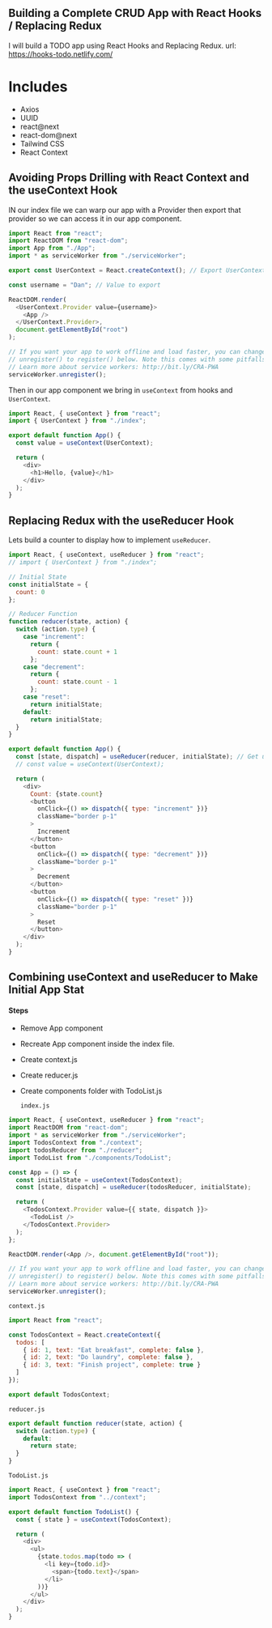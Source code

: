 ## Building a Complete CRUD App with React Hooks / Replacing Redux

I will build a TODO app using React Hooks and Replacing Redux.
url: https://hooks-todo.netlify.com/

# Includes

- Axios
- UUID
- react@next
- react-dom@next
- Tailwind CSS
- React Context

## Avoiding Props Drilling with React Context and the useContext Hook

IN our index file we can warp our app with a Provider then export that provider so we can access it in our app component.

```javascript
import React from "react";
import ReactDOM from "react-dom";
import App from "./App";
import * as serviceWorker from "./serviceWorker";

export const UserContext = React.createContext(); // Export UserContext

const username = "Dan"; // Value to export

ReactDOM.render(
  <UserContext.Provider value={username}>
    <App />
  </UserContext.Provider>,
  document.getElementById("root")
);

// If you want your app to work offline and load faster, you can change
// unregister() to register() below. Note this comes with some pitfalls.
// Learn more about service workers: http://bit.ly/CRA-PWA
serviceWorker.unregister();
```

Then in our app component we bring in `useContext` from hooks and `UserContext`.

```javascript
import React, { useContext } from "react";
import { UserContext } from "./index";

export default function App() {
  const value = useContext(UserContext);

  return (
    <div>
      <h1>Hello, {value}</h1>
    </div>
  );
}
```

## Replacing Redux with the useReducer Hook

Lets build a counter to display how to implement `useReducer`.

```javascript
import React, { useContext, useReducer } from "react";
// import { UserContext } from "./index";

// Initial State
const initialState = {
  count: 0
};

// Reducer Function
function reducer(state, action) {
  switch (action.type) {
    case "increment":
      return {
        count: state.count + 1
      };
    case "decrement":
      return {
        count: state.count - 1
      };
    case "reset":
      return initialState;
    default:
      return initialState;
  }
}

export default function App() {
  const [state, dispatch] = useReducer(reducer, initialState); // Get updated state
  // const value = useContext(UserContext);

  return (
    <div>
      Count: {state.count}
      <button
        onClick={() => dispatch({ type: "increment" })}
        className="border p-1"
      >
        Increment
      </button>
      <button
        onClick={() => dispatch({ type: "decrement" })}
        className="border p-1"
      >
        Decrement
      </button>
      <button
        onClick={() => dispatch({ type: "reset" })}
        className="border p-1"
      >
        Reset
      </button>
    </div>
  );
}
```

## Combining useContext and useReducer to Make Initial App Stat

#### Steps

- Remove App component
- Recreate App component inside the index file.
- Create context.js
- Create reducer.js
- Create components folder with TodoList.js

  `index.js`

```javascript
import React, { useContext, useReducer } from "react";
import ReactDOM from "react-dom";
import * as serviceWorker from "./serviceWorker";
import TodosContext from "./context";
import todosReducer from "./reducer";
import TodoList from "./components/TodoList";

const App = () => {
  const initialState = useContext(TodosContext);
  const [state, dispatch] = useReducer(todosReducer, initialState);

  return (
    <TodosContext.Provider value={{ state, dispatch }}>
      <TodoList />
    </TodosContext.Provider>
  );
};

ReactDOM.render(<App />, document.getElementById("root"));

// If you want your app to work offline and load faster, you can change
// unregister() to register() below. Note this comes with some pitfalls.
// Learn more about service workers: http://bit.ly/CRA-PWA
serviceWorker.unregister();
```

`context.js`

```javascript
import React from "react";

const TodosContext = React.createContext({
  todos: [
    { id: 1, text: "Eat breakfast", complete: false },
    { id: 2, text: "Do laundry", complete: false },
    { id: 3, text: "Finish project", complete: true }
  ]
});

export default TodosContext;
```

`reducer.js`

```javascript
export default function reducer(state, action) {
  switch (action.type) {
    default:
      return state;
  }
}
```

`TodoList.js`

```javascript
import React, { useContext } from "react";
import TodosContext from "../context";

export default function TodoList() {
  const { state } = useContext(TodosContext);

  return (
    <div>
      <ul>
        {state.todos.map(todo => (
          <li key={todo.id}>
            <span>{todo.text}</span>
          </li>
        ))}
      </ul>
    </div>
  );
}
```
